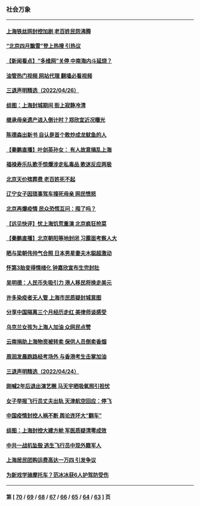 ### 社会万象
---
#### [上海铁丝网封控加剧 老百姓民怨沸腾](../../pages/ncid282/n13721900.md?04280445) 
#### [“北京四月飘雪”登上热搜 引热议](../../pages/ncid282/n13721703.md?04280445) 
#### [【新闻看点】“多维网”关停 中南海内斗延烧？](../../pages/ncid282/n13721332.md?04280445) 
#### [油管热门视频 网站代理 翻墙必看视频](http://209.222.30.114:81/youtube.html?04280445)
#### [三退声明精选（2022/04/26）](../../pages/ncid282/n13721403.md?04280445) 
#### [组图：上海封城期间 街上寂静冷清](../../pages/ncid282/n13720952.md?04280445) 
#### [继承母亲遗产进入倒计时？郑欣宜近况曝光](../../pages/ncid282/n13721295.md?04280445) 
#### [陈德森出新书 自认是首个敢炒成龙鱿鱼的人](../../pages/ncid282/n13721247.md?04280445) 
#### [【秦鹏直播】叶剑英孙女： 有人故意搞乱上海](../../pages/ncid282/n13721327.md?04280445) 
#### [福禄寿乐队歌手惊爆涉走私毒品 歌迷反应两极](../../pages/ncid282/n13720986.md?04280445) 
#### [北京天价殡葬费 老百姓死不起](../../pages/ncid282/n13720672.md?04280445) 
#### [辽宁女子因琐事驾车撞死母亲 网民愤怒](../../pages/ncid282/n13720703.md?04280445) 
#### [北京再爆疫情 民众恐慌互问：囤了吗？](../../pages/ncid282/n13720653.md?04280445) 
#### [【远见快评】忧上海饥荒重演 北京疯狂抢菜](../../pages/ncid282/n13720596.md?04280445) 
#### [【秦鹏直播】北京朝阳等地封闭 习露面考察人大](../../pages/ncid282/n13720605.md?04280445) 
#### [晒与梁朝伟帅气合照 日本男星妻夫木聪超激动](../../pages/ncid282/n13720475.md?04280445) 
#### [怀第3胎变得情绪化 钟嘉欣宣布生完封肚](../../pages/ncid282/n13720545.md?04280445) 
#### [吴明德：人民币失吸引力 港人移民将换走美元](../../pages/ncid282/n13720135.md?04280445) 
#### [许多染疫者无人管 上海市民质疑封城意图](../../pages/ncid282/n13720358.md?04280445) 
#### [分享中国隔离三个月经历走红 美律师谈感受](../../pages/ncid282/n13720206.md?04280445) 
#### [乌克兰女孩为上海人加油 众网民点赞](../../pages/ncid282/n13720169.md?04280445) 
#### [云南捐助上海物资被转卖 保供人员倒卖香烟](../../pages/ncid282/n13720106.md?04280445) 
#### [周润发晨跑路经考场外 与香港考生击掌加油](../../pages/ncid282/n13719599.md?04280445) 
#### [三退声明精选（2022/04/24）](../../pages/ncid282/n13719772.md?04280445) 
#### [刚喊2年后退出演艺圈 马天宇晒吸氧照引担忧](../../pages/ncid282/n13719538.md?04280445) 
#### [女子举报飞行员丈夫出轨 天津航空回应：停飞](../../pages/ncid282/n13719274.md?04280445) 
#### [中国疫情封控人祸不断 舆论连环大“翻车”](../../pages/ncid282/n13718897.md?04280445) 
#### [组图：上海封控大建方舱 军医质疑清零成效](../../pages/ncid282/n13718864.md?04280445) 
#### [中共一战机坠毁 逃生飞行员中现外籍军人](../../pages/ncid282/n13718683.md?04280445) 
#### [上海居民团购运费高达一万四 引发争议](../../pages/ncid282/n13718495.md?04280445) 
#### [为新戏学骑摩托车？范冰冰获6人护驾防受伤](../../pages/ncid282/n13718006.md?04280445) 

---
#### 第 [ [70](./70.md?04280445) / [69](./69.md?04280445) / [68](./68.md?04280445) / [67](./67.md?04280445) / [66](./66.md?04280445) / [65](./65.md?04280445) / [64](./64.md?04280445) / [63](./63.md?04280445) ] 页
